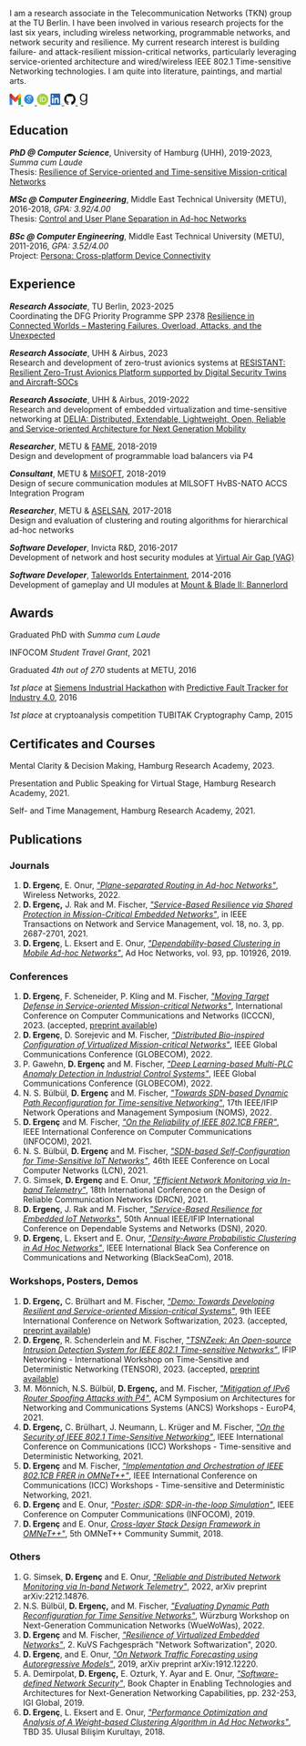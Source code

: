 I am a research associate in the Telecommunication Networks (TKN) group at the TU Berlin. I have been involved in various research projects for the last six years, including wireless networking, programmable networks, and network security and resilience. My current research interest is building failure- and attack-resilient mission-critical networks, particularly leveraging service-oriented architecture and wired/wireless IEEE 802.1 Time-sensitive Networking technologies. I am quite into literature, paintings, and martial arts. 

<a href="mailto:doganalp.ergenc@uni-hamburg.de"><img src="img/gmail.svg" width="20" height="20"> </a>
<a href="https://scholar.google.com/citations?user=kC44dDsAAAAJ&hl=en"><img src="img/scholar.svg" width="20" height="20"> </a>
<a href="https://orcid.org/0000-0003-4640-031X"><img src="img/orcid.svg" width="20" height="20"> </a>
<a href="https://linkedin.com/in/doğanalp-ergenç-89ba3b226"><img src="img/linkedin.png" width="20" height="20"> </a>
<a href="https://github.com/dergenc"><img src="img/github.png" width="20" height="20"> </a>
<a href="https://www.goodreads.com/user/show/112982769-doganalp-ergenc"><img src="img/goodreads.svg" width="20" height="20"> </a>

## Education

_**PhD @ Computer Science**_, University of Hamburg (UHH), 2019-2023, _Summa cum Laude_ \
Thesis: [Resilience of Service-oriented and Time-sensitive Mission-critical Networks](https://ediss.sub.uni-hamburg.de/handle/ediss/10356)

_**MSc @ Computer Engineering**_, Middle East Technical University (METU), 2016-2018, _GPA: 3.92/4.00_ \
Thesis: [Control and User Plane Separation in Ad-hoc Networks](https://open.metu.edu.tr/handle/11511/27577)

_**BSc @ Computer Engineering**_, Middle East Technical University (METU), 2011-2016, _GPA: 3.52/4.00_ \
Project: [Persona: Cross-platform Device Connectivity](https://senior.ceng.metu.edu.tr/2016/codemans/)

## Experience

_**Research Associate**_, TU Berlin, 2023-2025 \
Coordinating the DFG Priority Programme SPP 2378 [Resilience in Connected Worlds – Mastering Failures, Overload, Attacks, and the Unexpected](https://www.resilient-worlds.org/)

_**Research Associate**_, UHH & Airbus, 2023 \
Research and development of zero-trust avionics systems at [RESISTANT: Resilient Zero-Trust Avionics Platform supported by Digital Security Twins and Aircraft-SOCs](https://www.inf.uni-hamburg.de/en/inst/ab/net/research/projects.html)

_**Research Associate**_, UHH & Airbus, 2019-2022 \
Research and development of embedded virtualization and time-sensitive networking at [DELIA: Distributed, Extendable, Lightweight, Open, Reliable and Service-oriented Architecture for Next Generation Mobility](https://delia-project.com/)

_**Researcher**_, METU & [FAME](https://www.famecrypt.com.tr/), 2018-2019 \
Design and development of programmable load balancers via P4

_**Consultant**_, METU & [MilSOFT](https://www.milsoft.com.tr/index.php/home/), 2018-2019 \
Design of secure communication modules at MILSOFT HvBS-NATO ACCS Integration Program
 
_**Researcher**_, METU & [ASELSAN](https://www.aselsan.com.tr/en), 2017-2018 \
Design and evaluation of clustering and routing algorithms for hierarchical ad-hoc networks

_**Software Developer**_, Invicta R&D, 2016-2017 \
Development of network and host security modules at [Virtual Air Gap (VAG)](https://patents.google.com/patent/WO2009075656A1/ja)

_**Software Developer**_, [Taleworlds Entertainment](https://www.taleworlds.com/), 2014-2016 \
Development of gameplay and UI modules at [Mount & Blade II: Bannerlord](https://store.steampowered.com/app/261550/Mount__Blade_II_Bannerlord/)

## Awards

Graduated PhD with _Summa cum Laude_

INFOCOM _Student Travel Grant_, 2021 

Graduated _4th out of 270_ students at METU, 2016 

_1st place_ at [Siemens Industrial Hackathon](https://www.endustri40.com/siemens-hackathon-yarismasinin-kazananlari-belli-oldu/) with [Predictive Fault Tracker for Industry 4.0](https://github.com/TeamProxima/predictive-fault-tracker), 2016

_1st place_ at cryptoanalysis competition TUBITAK Cryptography Camp, 2015

## Certificates and Courses

Mental Clarity & Decision Making, Hamburg Research Academy, 2023.

Presentation and Public Speaking for Virtual Stage, Hamburg Research Academy, 2021.

Self- and Time Management, Hamburg Research Academy, 2021.

## Publications

### Journals

1. **D. Ergenç**, E. Onur, [_"Plane-separated Routing in Ad-hoc Networks"_](https://doi.org/10.1007/s11276-021-02824-7), Wireless Networks, 2022.
2. **D. Ergenç,** J. Rak and M. Fischer, [_"Service-Based Resilience via Shared Protection in Mission-Critical Embedded Networks"_](https://ieeexplore.ieee.org/stamp/stamp.jsp?arnumber=9364283), in IEEE Transactions on Network and Service Management, vol. 18, no. 3, pp. 2687-2701, 2021.
3. **D. Ergenç**, L. Eksert and E. Onur, [_"Dependability-based Clustering in Mobile Ad-hoc Networks"_](https://www.sciencedirect.com/science/article/pii/S1570870518306929), Ad Hoc Networks, vol. 93, pp. 101926, 2019.

### Conferences

1. **D. Ergenç**, F. Scheneider, P. Kling and M. Fischer, [_"Moving Target Defense in Service-oriented Mission-critical Networks"_](https://arxiv.org/abs/2303.09893), International Conference on Computer Communications and Networks (ICCCN), 2023. (accepted, [preprint available](https://arxiv.org/abs/2303.09893))
2. **D. Ergenç**, D. Sorejevic and M. Fischer, [_"Distributed Bio-inspired Configuration of Virtualized Mission-critical Networks"_](https://ieeexplore.ieee.org/abstract/document/10001055), IEEE Global Communications Conference (GLOBECOM), 2022.
3. P. Gawehn, **D. Ergenç** and M. Fischer, [_"Deep Learning-based Multi-PLC Anomaly Detection in Industrial Control Systems"_](https://ieeexplore.ieee.org/abstract/document/10001315), IEEE Global Communications Conference (GLOBECOM), 2022. 
4. N. S. Bülbül, **D. Ergenç** and M. Fischer, [_"Towards SDN-based Dynamic Path Reconfiguration for Time-sensitive Networking"_](https://ieeexplore.ieee.org/document/9789890), 17th IEEE/IFIP Network Operations and Management Symposium (NOMS), 2022. 
5. **D. Ergenç** and M. Fischer, [_"On the Reliability of IEEE 802.1CB FRER"_](https://ieeexplore.ieee.org/abstract/document/9488750), IEEE International Conference on Computer Communications (INFOCOM), 2021.
6. N. S. Bülbül, **D. Ergenç** and M. Fischer, [_"SDN-based Self-Configuration for Time-Sensitive IoT Networks"_](https://ieeexplore.ieee.org/document/9524979), 46th IEEE Conference on Local Computer Networks (LCN), 2021.
7. G. Simsek, **D. Ergenç** and E. Onur, [_"Efficient Network Monitoring via In-band Telemetry"_](https://ieeexplore.ieee.org/abstract/document/9477344), 18th International Conference on the Design of Reliable Communication Networks (DRCN), 2021.
8. **D. Ergenç**, J. Rak and M. Fischer, [_"Service-Based Resilience for Embedded IoT Networks"_](https://ieeexplore.ieee.org/abstract/document/9153441), 50th Annual IEEE/IFIP International Conference on Dependable Systems and Networks (DSN), 2020.
9. **D. Ergenç**, L. Eksert and E. Onur, [_"Density-Aware Probabilistic Clustering in Ad Hoc Networks"_](https://ieeexplore.ieee.org/abstract/document/8433605), IEEE International Black Sea Conference on Communications and Networking (BlackSeaCom), 2018.

### Workshops, Posters, Demos

1. **D. Ergenç,** C. Brülhart and M. Fischer, [_"Demo: Towards Developing Resilient and Service-oriented Mission-critical Systems"_](https://arxiv.org/abs/2304.00128), 9th IEEE International Conference on Network Softwarization, 2023. (accepted, [preprint available](https://arxiv.org/abs/2304.00128))
2. **D. Ergenç**, R. Schenderlein and M. Fischer, [_"TSNZeek: An Open-source Intrusion Detection System for IEEE 802.1 Time-sensitive Networks"_](https://arxiv.org/abs/2303.11492), IFIP Networking - International Workshop on Time-Sensitive and Deterministic Networking (TENSOR), 2023. (accepted, [preprint available](https://arxiv.org/abs/2303.11492))
3.  M. Mönnich, N.S. Bülbül, **D. Ergenç,** and M. Fischer, [_"Mitigation of IPv6 Router Spoofing Attacks with P4"_](https://dl.acm.org/doi/abs/10.1145/3493425.3502765), ACM  Symposium on Architectures for Networking and Communications Systems (ANCS) Workshops - EuroP4, 2021.
4. **D. Ergenç,** C. Brülhart, J. Neumann, L. Krüger and M. Fischer, [_"On the Security of IEEE 802.1 Time-Sensitive Networking"_](https://ieeexplore.ieee.org/abstract/document/9473542), IEEE International Conference on Communications (ICC) Workshops - Time-sensitive and Deterministic Networking, 2021.
5. **D. Ergenç** and M. Fischer, [_"Implementation and Orchestration of IEEE 802.1CB FRER in OMNeT++"_](https://ieeexplore.ieee.org/abstract/document/9473722), IEEE International Conference on Communications (ICC) Workshops - Time-sensitive and Deterministic Networking, 2021.
6. **D. Ergenç** and E. Onur, [_"Poster: iSDR: SDR-in-the-loop Simulation"_](https://ieeexplore.ieee.org/abstract/document/8845297), IEEE Conference on Computer Communications (INFOCOM), 2019.
7. **D. Ergenç** and E. Onur, [_Cross-layer Stack Design Framework in OMNeT++"_](https://easychair.org/publications/paper/Sklb), 5th OMNeT++ Community Summit, 2018.

### Others

1. G. Simsek, **D. Ergenç** and E. Onur, [_"Reliable and Distributed Network Monitoring via In-band Network Telemetry"_]([https://arxiv.org/pdf/1912.12220](https://arxiv.org/abs/2212.14876)), 2022, arXiv preprint	arXiv:2212.14876.
2. N.S. Bülbül, **D. Ergenç,** and M. Fischer, [_"Evaluating Dynamic Path Reconfiguration for Time Sensitive Networks"_](https://opus.bibliothek.uni-wuerzburg.de/opus4-wuerzburg/frontdoor/deliver/index/docId/28074/file/Sertbas_Buelbuel_et_al_Dynamic_Path_Reconfiguration_WueWoWas22_1570808763.pdf), Würzburg Workshop on Next-Generation Communication Networks (WueWoWas), 2022.
3. **D. Ergenç** and M. Fischer, [_"Resilience of Virtualized Embedded Networks"_](https://publikationen.uni-tuebingen.de/xmlui/handle/10900/100409), 2. KuVS Fachgespräch "Network Softwarization", 2020.
4. **D. Ergenç**, and E. Onur, [_"On Network Traffic Forecasting using Autoregressive Models"_](https://arxiv.org/pdf/1912.12220), 2019, arXiv preprint arXiv:1912.12220.
5. A. Demirpolat, **D. Ergenç,** E. Ozturk, Y. Ayar and E. Onur, [_"Software-defined Network Security"_](https://www.igi-global.com/chapter/software-defined-network-security/214814), Book Chapter in Enabling Technologies and Architectures for Next-Generation Networking Capabilities, pp. 232-253, IGI Global, 2019.
6. **D. Ergenç**, L. Eksert and E. Onur, [_"Performance Optimization and Analysis of A Weight-based Clustering Algorithm in Ad Hoc Networks"_](https://netlab.media/wp-content/uploads/2018/12/35-ulusal-bilisim-kurultayi-bildiriler-kitabi.pdf), TBD 35. Ulusal Bilişim Kurultayı, 2018.

